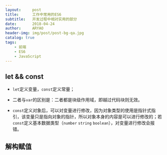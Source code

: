 ```yaml
---
layout:     post
title:      工作中常用的ES6
subtitle:   开发过程中相对实用的部分
date:       2018-04-24
author:     ARYAO
header-img: img/post/post-bg-qa.jpg
catalog: true
tags:
    - 前端
    - ES6
    - JavaScript
---
```



## let && const


- `let`定义变量，`const`定义常量；

- 二者与`var`的区别是：二者都是块级作用域，即越过代码块则无效。

- `const`定义对象后，可以对变量进行修改，因为对象类型的使用是指针式指引，该变量只是指向对象的指针，所以对象本身的内容是可以进行修改的；若`const`定义基本数据类型（`number` `string` `boolean`），对变量进行修改会报错。

## 解构赋值


